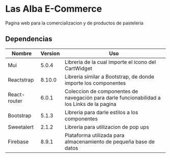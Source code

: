 # Las Alba E-Commerce

 Pagina web para la comercializacion y de productos de pasteleria
 
 ## Dependencias
 
 
 
| Nombre | Version | Uso |
| ------ | ------ | ------ |
| Mui | 5.0.4 | Libreria de la cual importe el icono del CartWidget |
| Reactstrap | 8.10.0 | Libreria similar a Bootstrap, de donde importe los componentes |
| React-router | 6.0.1 | Coleccion de componentes de navegación para darle funcionabilidad a los Links de la pagina |
| Bootstrap | 5.1.3 | Libreria para darle estilos a los componentes |
| Sweetalert | 2.1.2 | Libreria para utilizacion de pop ups |
| Firebase | 8.9.1 | Plataforma utilizada para almacenamiento de pequeña base de datos |
 

